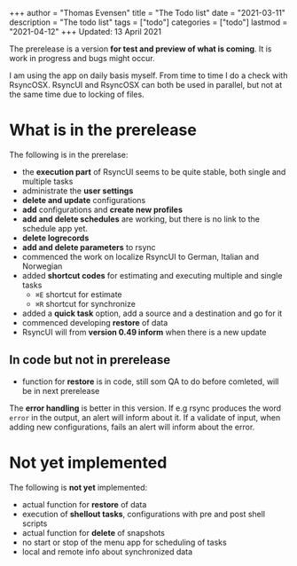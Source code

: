 +++
author = "Thomas Evensen"
title = "The Todo list"
date = "2021-03-11"
description = "The todo list"
tags = ["todo"]
categories = ["todo"]
lastmod = "2021-04-12"
+++
Updated: 13 April 2021

The prerelease is a version **for test and preview of what is coming**. It is work in progress and bugs might occur.

I am using the app on daily basis myself. From time to time I do a check with RsyncOSX. RsyncUI and RsyncOSX can both be used in parallel, but not at the same time due to locking of files.

# What is in the prerelease

The following is in the prerelase:

- the **execution part** of RsyncUI seems to be quite stable, both single and multiple tasks
- administrate the **user settings**
- **delete and update** configurations
- **add** configurations and **create new profiles**
- **add and delete schedules** are working, but there is no link to the schedule app yet.
- **delete logrecords**
- **add and delete parameters** to rsync
- commenced the work on localize RsyncUI to German, Italian and Norwegian
- added **shortcut codes** for estimating and executing multiple and single tasks
  - `⌘E` shortcut for estimate
  - `⌘R` shortcut for synchronize
- added a **quick task** option, add a source and a destination and go for it
- commenced developing **restore** of data
- RsyncUI will from **version 0.49 inform** when there is a new update

## In code but not in prerelease

- function for **restore** is in code, still som QA to do before comleted, will be in next prerelease

The **error handling** is better in this version. If e.g rsync produces the word `error` in the output,  an alert will inform about it. If a validate of input, when adding new configurations, fails an alert will inform about the error.

# Not yet implemented

The following is **not yet** implemented:

- actual function for **restore** of data
- execution of **shellout tasks**, configurations with pre and post shell scripts
- actual function for **delete** of snapshots
- no start or stop of the menu app for scheduling of tasks
- local and remote info about synchronized data
